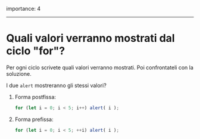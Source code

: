 importance: 4

---

# Quali valori verranno mostrati dal ciclo "for"?

Per ogni ciclo scrivete quali valori verranno mostrati. Poi confrontateli con la soluzione.

I due `alert` mostreranno gli stessi valori?

1. Forma postfissa:

    ```js
    for (let i = 0; i < 5; i++) alert( i );
    ```
2. Forma prefissa:

    ```js
    for (let i = 0; i < 5; ++i) alert( i );
    ```
